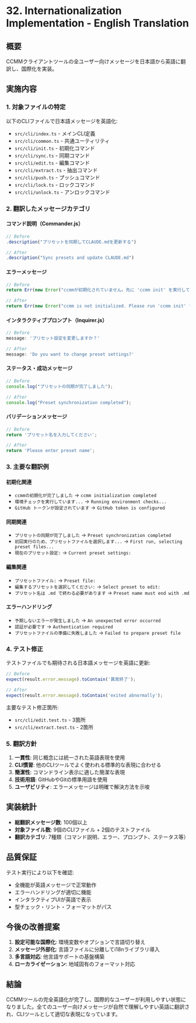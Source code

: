 # 32. Internationalization Implementation - English Translation

## 概要

CCMMクライアントツールの全ユーザー向けメッセージを日本語から英語に翻訳し、国際化を実装。

## 実施内容

### 1. 対象ファイルの特定
以下のCLIファイルで日本語メッセージを英語化:

- `src/cli/index.ts` - メインCLI定義
- `src/cli/common.ts` - 共通ユーティリティ
- `src/cli/init.ts` - 初期化コマンド
- `src/cli/sync.ts` - 同期コマンド  
- `src/cli/edit.ts` - 編集コマンド
- `src/cli/extract.ts` - 抽出コマンド
- `src/cli/push.ts` - プッシュコマンド
- `src/cli/lock.ts` - ロックコマンド
- `src/cli/unlock.ts` - アンロックコマンド

### 2. 翻訳したメッセージカテゴリ

#### コマンド説明（Commander.js）
```javascript
// Before
.description("プリセットを同期してCLAUDE.mdを更新する")

// After  
.description("Sync presets and update CLAUDE.md")
```

#### エラーメッセージ
```javascript
// Before
return Err(new Error("ccmmが初期化されていません。先に 'ccmm init' を実行してください"));

// After
return Err(new Error("ccmm is not initialized. Please run 'ccmm init' first"));
```

#### インタラクティブプロンプト（Inquirer.js）
```javascript
// Before
message: 'プリセット設定を変更しますか？'

// After
message: 'Do you want to change preset settings?'
```

#### ステータス・成功メッセージ
```javascript
// Before
console.log("プリセットの同期が完了しました");

// After
console.log("Preset synchronization completed");
```

#### バリデーションメッセージ
```javascript
// Before
return 'プリセット名を入力してください';

// After
return 'Please enter preset name';
```

### 3. 主要な翻訳例

#### 初期化関連
- `ccmmの初期化が完了しました` → `ccmm initialization completed`
- `環境チェックを実行しています...` → `Running environment checks...`
- `GitHub トークンが設定されています` → `GitHub token is configured`

#### 同期関連
- `プリセットの同期が完了しました` → `Preset synchronization completed`
- `初回実行のため、プリセットファイルを選択します...` → `First run, selecting preset files...`
- `現在のプリセット設定:` → `Current preset settings:`

#### 編集関連
- `プリセットファイル:` → `Preset file:`
- `編集するプリセットを選択してください:` → `Select preset to edit:`
- `プリセット名は .md で終わる必要があります` → `Preset name must end with .md`

#### エラーハンドリング
- `予期しないエラーが発生しました` → `An unexpected error occurred`
- `認証が必要です` → `Authentication required`
- `プリセットファイルの準備に失敗しました` → `Failed to prepare preset file`

### 4. テスト修正

テストファイルでも期待される日本語メッセージを英語に更新:

```javascript
// Before
expect(result.error.message).toContain('異常終了');

// After
expect(result.error.message).toContain('exited abnormally');
```

主要なテスト修正箇所:
- `src/cli/edit.test.ts` - 3箇所
- `src/cli/extract.test.ts` - 2箇所

### 5. 翻訳方針

1. **一貫性**: 同じ概念には統一された英語表現を使用
2. **CLI慣習**: 他のCLIツールでよく使われる標準的な表現に合わせる  
3. **簡潔性**: コマンドライン表示に適した簡潔な表現
4. **技術用語**: GitHubやGitの標準用語を使用
5. **ユーザビリティ**: エラーメッセージは明確で解決方法を示唆

## 実装統計

- **総翻訳メッセージ数**: 100個以上
- **対象ファイル数**: 9個のCLIファイル + 2個のテストファイル
- **翻訳カテゴリ**: 7種類（コマンド説明、エラー、プロンプト、ステータス等）

## 品質保証

テスト実行により以下を確認:
- 全機能が英語メッセージで正常動作
- エラーハンドリングが適切に機能  
- インタラクティブUIが英語で表示
- 型チェック・リント・フォーマットがパス

## 今後の改善提案

1. **設定可能な国際化**: 環境変数やオプションで言語切り替え
2. **メッセージ外部化**: 言語ファイルに分離してi18nライブラリ導入
3. **多言語対応**: 他言語サポートの基盤構築
4. **ローカライゼーション**: 地域固有のフォーマット対応

## 結論

CCMMツールの完全英語化が完了し、国際的なユーザーが利用しやすい状態になりました。全てのユーザー向けメッセージが自然で理解しやすい英語に翻訳され、CLIツールとして適切な表現になっています。